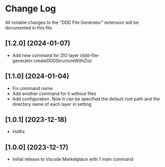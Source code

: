 # Change Log

All notable changes to the "DDD File Generator" extension will be documented in this file.

## [1.2.0] (2024-01-07)

- Add new command for ZIO layer (ddd-file-generator.createDDDStructureWithZio)

## [1.1.0] (2024-01-04)

- Fix command name
- Add another command for it without files
- Add configuration. Now It can be specified the default root path and the directory name of each layer in setting

## [1.0.1] (2023-12-18)

- Hotfix

## [1.0.0] (2023-12-17)

- Initial release to Vscode Marketplace with 1 main command
